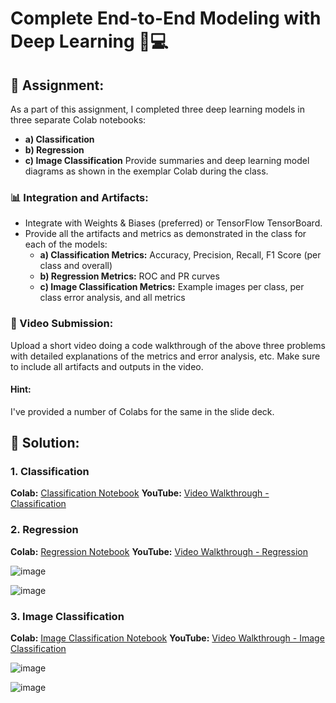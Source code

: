 # Complete End-to-End Modeling with Deep Learning 🧠💻

## 📝 Assignment:
As a part of this assignment, I completed three deep learning models in three separate Colab notebooks:
- **a) Classification**
- **b) Regression**
- **c) Image Classification**
Provide summaries and deep learning model diagrams as shown in the exemplar Colab during the class.

### 📊 Integration and Artifacts:
- Integrate with Weights & Biases (preferred) or TensorFlow TensorBoard.
- Provide all the artifacts and metrics as demonstrated in the class for each of the models:
  - **a) Classification Metrics:** Accuracy, Precision, Recall, F1 Score (per class and overall)
  - **b) Regression Metrics:** ROC and PR curves
  - **c) Image Classification Metrics:** Example images per class, per class error analysis, and all metrics

### 🎥 Video Submission:
Upload a short video doing a code walkthrough of the above three problems with detailed explanations of the metrics and error analysis, etc. Make sure to include all artifacts and outputs in the video.

#### Hint:
I've provided a number of Colabs for the same in the slide deck.

## 🚀 Solution:

### 1. Classification
**Colab:** [Classification Notebook](link-to-colab-classification)
**YouTube:** [Video Walkthrough - Classification](link-to-youtube-classification)

### 2. Regression
**Colab:** [Regression Notebook](https://colab.research.google.com/drive/1cdmizVufAfSoCFLxdGM7leMyBbJi4aP1?usp=sharing)
**YouTube:** [Video Walkthrough - Regression](link-to-youtube-regression)

![image](https://github.com/user-attachments/assets/08d9934b-1ffc-4c3c-a34a-d4b97a76d0cc)


![image](https://github.com/user-attachments/assets/87f7d374-0e63-4ace-9ba6-3810aa3494dc)

### 3. Image Classification
**Colab:** [Image Classification Notebook](link-to-colab-image-classification)
**YouTube:** [Video Walkthrough - Image Classification](link-to-youtube-image-classification)

![image](https://github.com/user-attachments/assets/ef87c8db-d1db-4e62-aff4-0000b4a86bb7)


![image](https://github.com/user-attachments/assets/02d11737-71e3-4274-b783-a0c7ff8bf272)

